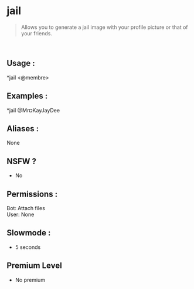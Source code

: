 # jail

> Allows you to generate a jail image with your profile picture or that of your friends.

<br>

## Usage :

*jail <@membre>

## Examples :

*jail @Mr¤KayJayDee

## Aliases :

None

## NSFW ?

- No

## Permissions :

Bot: Attach files
<br>
User: None

## Slowmode :

- 5 seconds

## Premium Level

- No premium